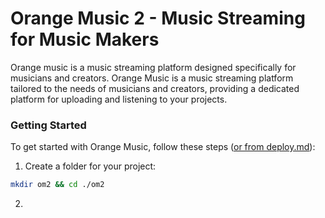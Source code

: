 # Orange Music 2 - Music Streaming for Music Makers
Orange music is a music streaming platform designed specifically for musicians and creators. Orange Music is a music streaming platform tailored to the needs of musicians and creators, providing a dedicated platform for uploading and listening to your projects. 

### Getting Started
To get started with Orange Music, follow these steps ([or from deploy.md](deploy/deploy.md)):
1. Create a folder for your project:
```sh
mkdir om2 && cd ./om2
```
2.

